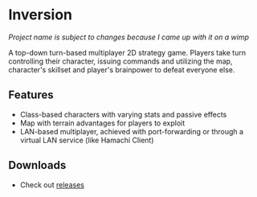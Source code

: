 # Inversion
*Project name is subject to changes because I came up with it on a wimp*

A top-down turn-based multiplayer 2D strategy game. Players take turn controlling their character, issuing commands and utilizing the map, character's skillset and player's brainpower to defeat everyone else.

## Features
- Class-based characters with varying stats and passive effects
- Map with terrain advantages for players to exploit
- LAN-based multiplayer, achieved with port-forwarding or through a virtual LAN service (like Hamachi Client)

## Downloads
- Check out [releases](https://github.com/Raverbury/inversion/releases/latest)